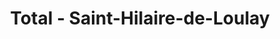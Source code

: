 ---
title: "Total - Saint-Hilaire-de-Loulay"
url: /saint-hilaire-de-loulay/total-saint-hilaire-de-loulay/
shop: gaz
---